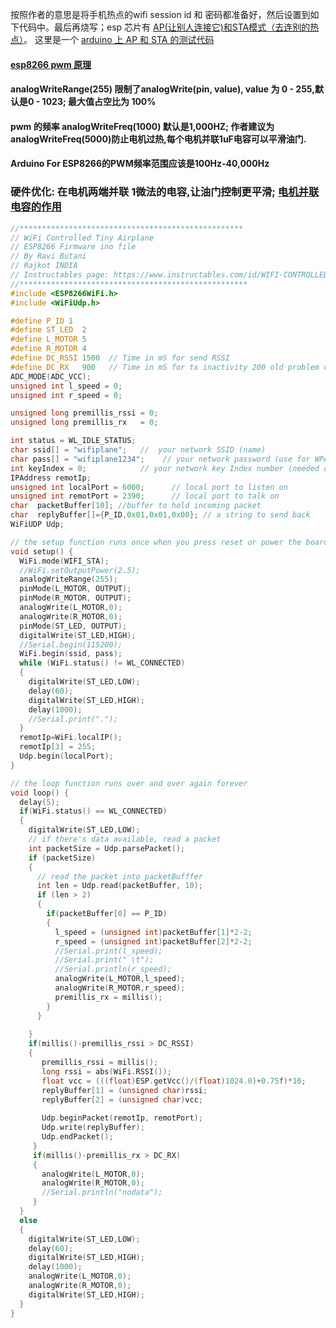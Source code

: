 按照作者的意思是将手机热点的wifi session id 和 密码都准备好，然后设置到如下代码中。最后再烧写；esp 芯片有 [AP(让别人连接它)和STA模式（去连别的热点）](https://blog.csdn.net/espressif/article/details/81742660)。
这里是一个 [arduino 上 AP 和 STA 的测试代码](https://blog.csdn.net/weixin_43232155/article/details/98237142)

#### [esp8266 pwm 原理](https://www.cnblogs.com/cuianbing/p/14409053.html) 
#### analogWriteRange(255) 限制了analogWrite(pin, value), value 为 0 - 255,默认是0 - 1023; 最大值占空比为 100%
#### pwm 的频率 analogWriteFreq(1000) 默认是1,000HZ; 作者建议为analogWriteFreq(5000)防止电机过热,每个电机并联1uF电容可以平滑油门.
#### Arduino For ESP8266的PWM频率范围应该是100Hz-40,000Hz
### 硬件优化: 在电机两端并联 1微法的电容,让油门控制更平滑; [电机并联电容的作用](https://www.bilibili.com/video/av413628288/)

```c
//**************************************************
// WiFi Controlled Tiny Airplane
// ESP8266 Firmware ino file
// By Ravi Butani
// Rajkot INDIA
// Instructables page: https://www.instructables.com/id/WIFI-CONTROLLED-RC-PLANE/
//***************************************************
#include <ESP8266WiFi.h>
#include <WiFiUdp.h>

#define P_ID 1
#define ST_LED  2
#define L_MOTOR 5
#define R_MOTOR 4
#define DC_RSSI 1500  // Time in mS for send RSSI
#define DC_RX   900   // Time in mS for tx inactivity 200 old problem of motor stopping flickring
ADC_MODE(ADC_VCC);
unsigned int l_speed = 0;
unsigned int r_speed = 0;

unsigned long premillis_rssi = 0;
unsigned long premillis_rx   = 0;

int status = WL_IDLE_STATUS;
char ssid[] = "wifiplane";   //  your network SSID (name)
char pass[] = "wifiplane1234";    // your network password (use for WPA, or use as key for WEP)
int keyIndex = 0;            // your network key Index number (needed only for WEP)
IPAddress remotIp;
unsigned int localPort = 6000;      // local port to listen on
unsigned int remotPort = 2390;      // local port to talk on
char  packetBuffer[10]; //buffer to hold incoming packet
char  replyBuffer[]={P_ID,0x01,0x01,0x00}; // a string to send back
WiFiUDP Udp;

// the setup function runs once when you press reset or power the board
void setup() {
  WiFi.mode(WIFI_STA);
  //WiFi.setOutputPower(2.5);
  analogWriteRange(255);
  pinMode(L_MOTOR, OUTPUT);
  pinMode(R_MOTOR, OUTPUT);
  analogWrite(L_MOTOR,0);
  analogWrite(R_MOTOR,0);
  pinMode(ST_LED, OUTPUT);
  digitalWrite(ST_LED,HIGH);
  //Serial.begin(115200);
  WiFi.begin(ssid, pass);
  while (WiFi.status() != WL_CONNECTED) 
  {
    digitalWrite(ST_LED,LOW);
    delay(60);
    digitalWrite(ST_LED,HIGH);
    delay(1000);
    //Serial.print(".");
  }
  remotIp=WiFi.localIP();
  remotIp[3] = 255;
  Udp.begin(localPort);
}

// the loop function runs over and over again forever
void loop() {
  delay(5);
  if(WiFi.status() == WL_CONNECTED)
  {
    digitalWrite(ST_LED,LOW);
    // if there's data available, read a packet
    int packetSize = Udp.parsePacket();
    if (packetSize) 
    {
      // read the packet into packetBufffer
      int len = Udp.read(packetBuffer, 10);
      if (len > 2) 
      {
        if(packetBuffer[0] == P_ID)
        {
          l_speed = (unsigned int)packetBuffer[1]*2-2;
          r_speed = (unsigned int)packetBuffer[2]*2-2;
          //Serial.print(l_speed);
          //Serial.print(" \t");
          //Serial.println(r_speed);
          analogWrite(L_MOTOR,l_speed);
          analogWrite(R_MOTOR,r_speed);
          premillis_rx = millis();
        }
      }
      
    }
    if(millis()-premillis_rssi > DC_RSSI)
    {
       premillis_rssi = millis();
       long rssi = abs(WiFi.RSSI());
       float vcc = (((float)ESP.getVcc()/(float)1024.0)+0.75f)*10;
       replyBuffer[1] = (unsigned char)rssi;
       replyBuffer[2] = (unsigned char)vcc;
       
       Udp.beginPacket(remotIp, remotPort);
       Udp.write(replyBuffer);
       Udp.endPacket();
     }
     if(millis()-premillis_rx > DC_RX)
     {
       analogWrite(L_MOTOR,0);
       analogWrite(R_MOTOR,0);
       //Serial.println("nodata");
     }
  }
  else
  {
    digitalWrite(ST_LED,LOW);
    delay(60);
    digitalWrite(ST_LED,HIGH);
    delay(1000);
    analogWrite(L_MOTOR,0);
    analogWrite(R_MOTOR,0);
    digitalWrite(ST_LED,HIGH);
  }
}

```
